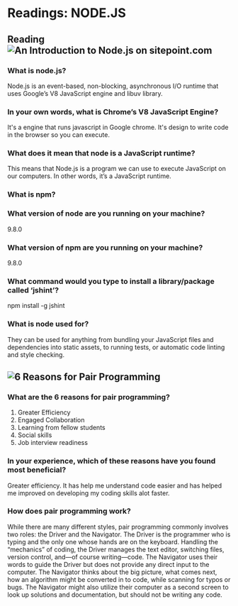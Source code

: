 # Readings: NODE.JS

## Reading ![An Introduction to Node.js on sitepoint.com](https://www.sitepoint.com/an-introduction-to-node-js/)

### What is node.js?

Node.js is an event-based, non-blocking, asynchronous I/O runtime that uses Google’s V8 JavaScript engine and libuv library.

### In your own words, what is Chrome’s V8 JavaScript Engine?

It's a engine that runs javascript in Google chrome. It's design to write code in the browser so you can execute.

### What does it mean that node is a JavaScript runtime?

This means that Node.js is a program we can use to execute JavaScript on our computers. In other words, it’s a JavaScript runtime.

### What is npm?

### What version of node are you running on your machine?

9.8.0

### What version of npm are you running on your machine?

9.8.0

### What command would you type to install a library/package called ‘jshint’?

npm install -g jshint

### What is node used for?

They can be used for anything from bundling your JavaScript files and dependencies into static assets, to running tests, or automatic code linting and style checking.

## ![6 Reasons for Pair Programming](https://www.codefellows.org/blog/6-reasons-for-pair-programming/)

### What are the 6 reasons for pair programming?

1. Greater Efficiency
2. Engaged Collaboration
3. Learning from fellow students
4. Social skills
5. Job interview readiness

### In your experience, which of these reasons have you found most beneficial?

Greater efficiency. It has help me understand code easier and has helped me improved on developing my coding skills alot faster.

### How does pair programming work?

While there are many different styles, pair programming commonly involves two roles: the Driver and the Navigator. The Driver is the programmer who is typing and the only one whose hands are on the keyboard. Handling the “mechanics” of coding, the Driver manages the text editor, switching files, version control, and—of course writing—code. The Navigator uses their words to guide the Driver but does not provide any direct input to the computer. The Navigator thinks about the big picture, what comes next, how an algorithm might be converted in to code, while scanning for typos or bugs. The Navigator might also utilize their computer as a second screen to look up solutions and documentation, but should not be writing any code.

